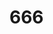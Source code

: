 # 666
<demo src="./xxx/test.vue" desc="使用`size`、`style`属性来定义 Card 的样式"></demo>
<demo src="./663.vue"></demo>